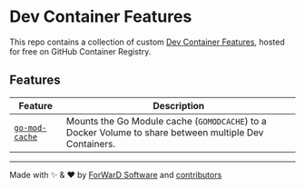 # Dev Container Features

This repo contains a collection of custom [Dev Container Features](https://containers.dev/implementors/features/), hosted for free on GitHub Container Registry.

## Features

| Feature         | Description |  
| --------------- | ----------- |
|[`go-mod-cache`](src/go-mod-cache) | Mounts the Go Module cache (`GOMODCACHE`) to a Docker Volume to share between multiple Dev Containers. |


---

Made with ✨ & ❤️ by [ForWarD Software](https://github.com/forwardsoftware) and [contributors](https://github.com/forwardsoftware/devcontainer-features/graphs/contributors)
